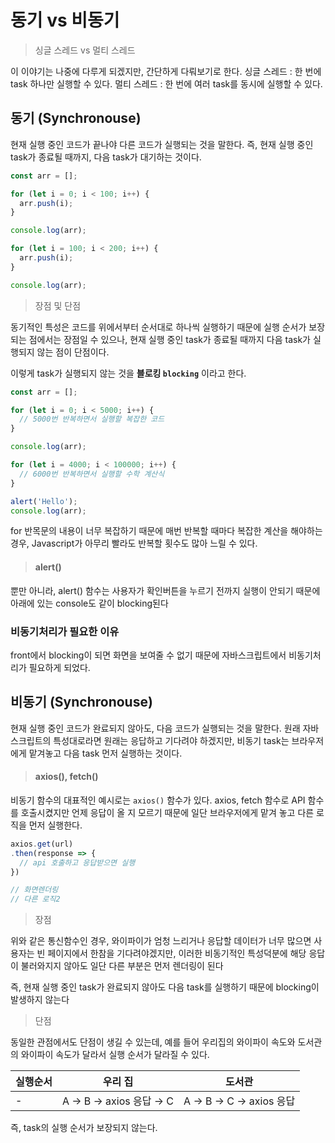 # 동기 vs 비동기

> 싱글 스레드 vs 멀티 스레드

이 이야기는 나중에 다루게 되겠지만, 간단하게 다뤄보기로 한다.
싱글 스레드 : 한 번에 task 하나만 실행할 수 있다.
멀티 스레드 : 한 번에 여러 task를 동시에 실행할 수 있다.

## 동기 (Synchronouse)

현재 실행 중인 코드가 끝나야 다른 코드가 실행되는 것을 말한다. 
즉, 현재 실행 중인 task가 종료될 때까지, 다음 task가 대기하는 것이다.

```javascript
const arr = [];

for (let i = 0; i < 100; i++) {
  arr.push(i);
}

console.log(arr);

for (let i = 100; i < 200; i++) {
  arr.push(i);
}

console.log(arr);
```

> 장점 및 단점

동기적인 특성은 코드를 위에서부터 순서대로 하나씩 실행하기 때문에 실행 순서가 보장되는 점에서는 장점일 수 있으나, 
현재 실행 중인 task가 종료될 때까지 다음 task가 실행되지 않는 점이 단점이다.

이렇게 task가 실행되지 않는 것을 **블로킹 `blocking`** 이라고 한다.

```javascript
const arr = [];

for (let i = 0; i < 5000; i++) {
  // 5000번 반복하면서 실행할 복잡한 코드
}

console.log(arr);

for (let i = 4000; i < 100000; i++) {
  // 6000번 반복하면서 실행할 수학 계산식
}

alert('Hello');
console.log(arr);
```

for 반목문의 내용이 너무 복잡하기 때문에 매번 반복할 때마다 복잡한 계산을 해야하는 경우, Javascript가 아무리 빨라도 반복할 횟수도 많아 느릴 수 있다.

> #### alert()

뿐만 아니라, alert() 함수는 사용자가 확인버튼을 누르기 전까지 실행이 안되기 때문에 아래에 있는 console도 같이 blocking된다

### 비동기처리가 필요한 이유

front에서 blocking이 되면 화면을 보여줄 수 없기 때문에 자바스크립트에서 비동기처리가 필요하게 되었다.

## 비동기 (Synchronouse)

현재 실행 중인 코드가 완료되지 않아도, 다음 코드가 실행되는 것을 말한다.
원래 자바스크립트의 특성대로라면 원래는 응답하고 기다려야 하겠지만, 비동기 task는 브라우저에게 맡겨놓고 다음 task 먼저 실행하는 것이다.

> #### axios(), fetch()

비동기 함수의 대표적인 예시로는 `axios()` 함수가 있다.
axios, fetch 함수로 API 함수를 호출시켰지만 언제 응답이 올 지 모르기 때문에 일단 브라우저에게 맡겨 놓고 다른 로직을 먼저 실행한다.

```javascript
axios.get(url)
.then(response => {
  // api 호출하고 응답받으면 실행
})

// 화면렌더링
// 다른 로직2
```

> 장점

위와 같은 통신함수인 경우, 와이파이가 엄청 느리거나 응답할 데이터가 너무 많으면 사용자는 빈 페이지에서 한참을 기다려야겠지만, 이러한 비동기적인 특성덕분에 해당 응답이 불러와지지 않아도 일단 다른 부분은 먼저 렌더링이 된다

즉, 현재 실행 중인 task가 완료되지 않아도 다음 task를 실행하기 때문에 blocking이 발생하지 않는다

> 단점

동일한 관점에서도 단점이 생길 수 있는데,
예를 들어 우리집의 와이파이 속도와 도서관의 와이파이 속도가 달라서 실행 순서가 달라질 수 있다.

| 실행순서 | 우리 집 | 도서관 |
|-|-|-|
|-| A → B → axios 응답 → C | A → B → C → axios 응답 |

즉, task의 실행 순서가 보장되지 않는다.



